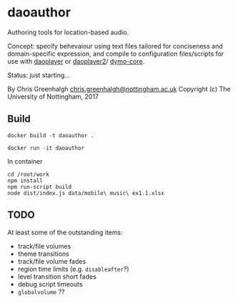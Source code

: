 # daoauthor

Authoring tools for location-based audio.

Concept: specify behevaiour using text files tailored for 
conciseness and domain-specific expression, and compile to 
configuration files/scripts for use with 
[daoplayer](https://github.com/cgreenhalgh/daoplayer) or
[daoplayer2](https://github.com/cgreenhalgh/daoplayer2)/
[dymo-core](https://github.com/dynamic-music/dymo-core).

Status: just starting...

By Chris Greenhalgh <chris.greenhalgh@nottingham.ac.uk>
Copyright (c) The University of Nottingham, 2017

## Build

```
docker build -t daoauthor .
```
```
docker run -it daoauthor
```
In container
```
cd /root/work
npm install
npm run-script build
node dist/index.js data/mobile\ music\ ex1.1.xlsx
```

## TODO

At least some of the outstanding items:

- track/file volumes
- theme transitions
- track/file volume fades
- region time limits (e.g. `disableafter`?)
- level transition short fades
- debug script timeouts
- `globalvolume` ??
